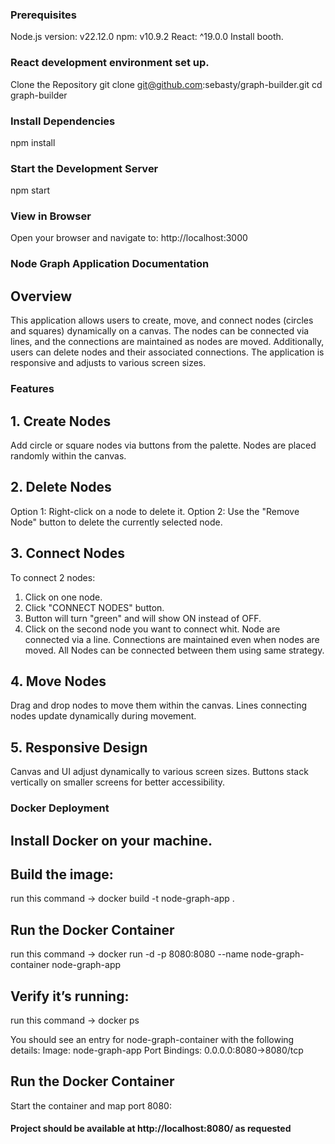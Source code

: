 ### Prerequisites
Node.js version: v22.12.0 
npm: v10.9.2 
React: ^19.0.0
Install booth.

### React development environment set up.
Clone the Repository
git clone git@github.com:sebasty/graph-builder.git
cd graph-builder

### Install Dependencies
npm install

### Start the Development Server
npm start

### View in Browser
Open your browser and navigate to: http://localhost:3000

### Node Graph Application Documentation
## Overview
This application allows users to create, move, and connect nodes (circles and squares) dynamically on a canvas. The nodes can be connected via lines, and the connections are maintained as nodes are moved. Additionally, users can delete nodes and their associated connections. The application is responsive and adjusts to various screen sizes.

### Features

## 1. Create Nodes
Add circle or square nodes via buttons from the palette.
Nodes are placed randomly within the canvas.

## 2. Delete Nodes
Option 1: Right-click on a node to delete it.
Option 2: Use the "Remove Node" button to delete the currently selected node.

## 3. Connect Nodes
To connect 2 nodes:
1. Click on one node.
2. Click "CONNECT NODES" button. 
3. Button will turn "green" and will show ON instead of OFF.
4. Click on the second node you want to connect whit.
Node are connected via a line.
Connections are maintained even when nodes are moved.
All Nodes can be connected between them using same strategy.

## 4. Move Nodes
Drag and drop nodes to move them within the canvas.
Lines connecting nodes update dynamically during movement.

## 5. Responsive Design
Canvas and UI adjust dynamically to various screen sizes.
Buttons stack vertically on smaller screens for better accessibility.

### Docker Deployment

## Install Docker on your machine.

## Build the image:
run this command -> docker build -t node-graph-app .

## Run the Docker Container
run this command -> docker run -d -p 8080:8080 --name node-graph-container node-graph-app

## Verify it’s running:
run this command -> docker ps

You should see an entry for node-graph-container with the following details:
Image: node-graph-app
Port Bindings: 0.0.0.0:8080->8080/tcp

## Run the Docker Container
Start the container and map port 8080:

#### Project should be available at http://localhost:8080/ as requested

